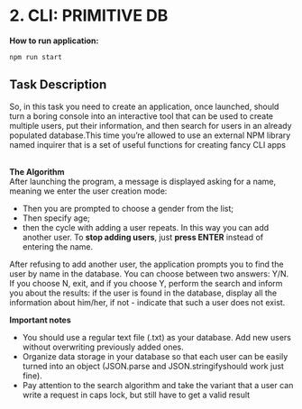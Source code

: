 # 2. CLI: PRIMITIVE DB
**How to run application:**

`npm run start`<br>

## Task Description

So, in this task you need to create an application, once launched, should turn a boring console into an interactive tool that can be used to create multiple users, put their information, and then search for users in an already populated database.This time you’re allowed to use an external NPM library named inquirer that is a set of useful functions for creating fancy CLI apps<br><br>

**The Algorithm**<br>
After launching the program, a message is displayed asking for a name, meaning we enter the user creation mode:
* Then you are prompted to choose a gender from the list;
* Then specify age;
*  then the cycle with adding a user repeats. In this way you can add another user.
To **stop adding users**, just **press ENTER** instead of entering the name.<br>

After refusing to add another user, the application prompts you to find the user by name in the database. You can choose between two answers: Y/N. If you choose N, exit, and if you choose Y, perform the search and inform you about the results: if the user is found in the database, display all the information about him/her, if not - indicate that such a user does not exist.

**Important notes**<br>
* You should use a regular text file (.txt) as your database. Add new users without overwriting previously added ones.
* Organize data storage in your database so that each user can be easily turned into an object (JSON.parse and JSON.stringifyshould work just fine).
* Pay attention to the search algorithm and take the variant that a user can write a request in caps lock, but still have to get a valid result
